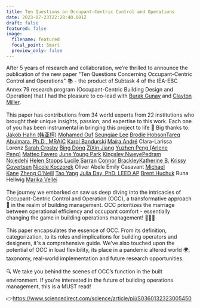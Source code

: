 ```yaml
---
title: Ten Questions on Occupant-Centric Control and Operations
date: 2023-07-23T22:28:40.001Z
draft: false
featured: false
image:
  filename: featured
  focal_point: Smart
  preview_only: false
---
```

After 5 years of research and collaboration, we’re thrilled to announce the publication of the new paper "Ten Questions Concerning Occupant-Centric Control and Operations" 📚 - the product of Subtask 4 of the IEA-EBC Annex 79 research program (Occupant-Centric Building Design and Operation) that I had the pleasure to co-lead with [Burak Gunay](https://www.linkedin.com/in/ACoAAAbofyMBUk0CAWedH4XNoM7SywGY7uOhLSY) and [Clayton Miller](https://www.linkedin.com/in/ACoAAAEEmw0B1rFk3hcjq9HUl3iebkPg8lJtCTs).\
\
This paper has contributions from 34 world experts from 22 institutions who brought their unique insights, passion, and expertise to this work. Each one of you has been instrumental in bringing this project to life 🙌 Big thanks to:\
[Jakob Hahn (韩亚柯)](https://www.linkedin.com/in/ACoAABd8_fIBJAn10RtRqnXT099piihl5pq04sA) [Mohamed Ouf](https://www.linkedin.com/in/ACoAAAb3ErQBpQLxSHkwjpbYGgcNsUzBwILbWcI) [Seungjae Lee](https://www.linkedin.com/in/ACoAADWZ9_IB1X7Xus2QWB-39aoquNuuTLLPLZs) [Brodie Hobson](https://www.linkedin.com/in/ACoAABE5TTIBgfd0IwxMSWUNFnVqk4RaNWaTcxY)[Tareq Abuimara, Ph.D., MRAIC](https://www.linkedin.com/in/ACoAAAaYcMMBcaCo6OpxNEjbaMbmh45UXMCLuHk) [Karol Bandurski](https://www.linkedin.com/in/ACoAABTWRQsBPAgayDtgBzvu2DDf_XqCTIPu6ec) [Maíra André](https://www.linkedin.com/in/ACoAAANjiZwBZhluBT-7H1hrtBeldWhpNo0jJF0) Clara-Larissa Lorenz [Sarah Crosby](https://www.linkedin.com/in/ACoAAAtQ3PUB43jy_2Fycp1oP_OBbVK2OD1TdW4) [Bing Dong](https://www.linkedin.com/in/ACoAAAHqdXgBOwkS1J8FIEKF80WG47uJlLf3Mfc) [ZiXin Jiang](https://www.linkedin.com/in/ACoAADeLG8QBfndOclldjsF4DLWneJS4S2PkFOk) [Yuzhen Peng (Arlene Peng)](https://www.linkedin.com/in/ACoAAAImjL4BVSwwZ25MnPDWpvGg7OudDUjVZWE) [Matteo Favero](https://www.linkedin.com/in/ACoAABLRqsgBz88nfVCZioAwekHnTdj5y7B1NZk) [June Young Park](https://www.linkedin.com/in/ACoAABJ_b6IB-Amzj94FIcFM5XeIH-rQ8qNRyIs) [Kingsley Nweye](https://www.linkedin.com/in/ACoAACGlpu4B5_eYff2-tnkBHbBNQYn4GJ_6QY0)[Pedram Nojedehi](https://www.linkedin.com/in/ACoAAAzUP0UBkxnNAKrcmr9xhu3TUIUra3foLBs) [Helen Stopps](https://www.linkedin.com/in/ACoAAAq5Z-4BzJU5zPMu0XU5f9nLNC13RP789Y0) [Lucile Sarran](https://www.linkedin.com/in/ACoAABgv-ccBx0kKriuAjBOaHhYBBHsT1tRxG7U) [Connor Brackley](https://www.linkedin.com/in/ACoAABGydGkBRJhR_P0qU-e9L0-SqbPhlBLeLVA)[Katherine B.](https://www.linkedin.com/in/ACoAABozTYAB-Y0pQ1G9L7L91jJG1ZMeXPCfVTY) [Krissy Govertsen](https://www.linkedin.com/in/ACoAABYeagYB2W-bse2Cagk69BC3UUJvIk2-0eE) [Nicole Koczorek](https://www.linkedin.com/in/ACoAAERunIQBmVx5Nkr8RpshUp1LF6-84e7_F1c) Oliver Abele Emily Casavant [Michael Kane](https://www.linkedin.com/in/ACoAAA1ohjIBUsuGTp0En9pCR0202K1XihE1NJ8) [Zheng O'Neill](https://www.linkedin.com/in/ACoAAAHpeSwBJ-TNm_Rwbeob_xs0CIjrHwJ98dQ) [Tao Yang](https://www.linkedin.com/in/ACoAADH0q6oBxq-UtYsoHBZBg5CF38GkX63tYmU) [Julia Day, PhD, LEED AP](https://www.linkedin.com/in/ACoAAAJHTRwB73ve-bsBxEx2z_DV_18LsY6ohDE) [Brent Huchuk](https://www.linkedin.com/in/ACoAAAtH_5MBgCWPIWSOXnmseTRHRfzLmAqS-E8) Runa Hellwig [Marika Vellei](https://www.linkedin.com/in/ACoAAA-r7TYBHa_FeTijq2TnAaWvQK-lwwpxK0k)  \
\
The journey we embarked on saw us deep diving into the intricacies of Occupant-Centric Control and Operation (OCC), a transformative approach 🔄 in the realm of building management. OCC prioritizes the marriage between operational efficiency and occupant comfort - essentially changing the game in building operations management! 🏢💡🔌\
\
This paper encapsulates the essence of OCC. From its definition, categorization, to its roles and implications for building operators and designers, it's a comprehensive guide. We’ve also touched upon the potential of OCC in load flexibility, its place in a pandemic altered world 🌍, taxonomy, real-world implementation and future research opportunities. \
\
🔍 We take you behind the scenes of OCC’s function in the built environment. If you're interested in the future of building operations management, this is a MUST read! 

👉https://www.sciencedirect.com/science/article/pii/S0360132323005450